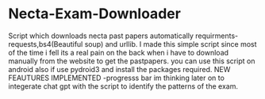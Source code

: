 # Necta-Exam-Downloader
Script which downloads necta past papers automatically
requirments-requests,bs4(Beautiful soup) and urllib.
I made this simple script since most of the time i fell its a real pain on the back when i have
to download manually from the website to get the pastpapers.
you can use this script on android also if use pydroid3 and install the packages required.
NEW FEAUTURES IMPLEMENTED
-progresss bar 
im thinking later on to integerate chat gpt with the script to identify the patterns of the exam.

